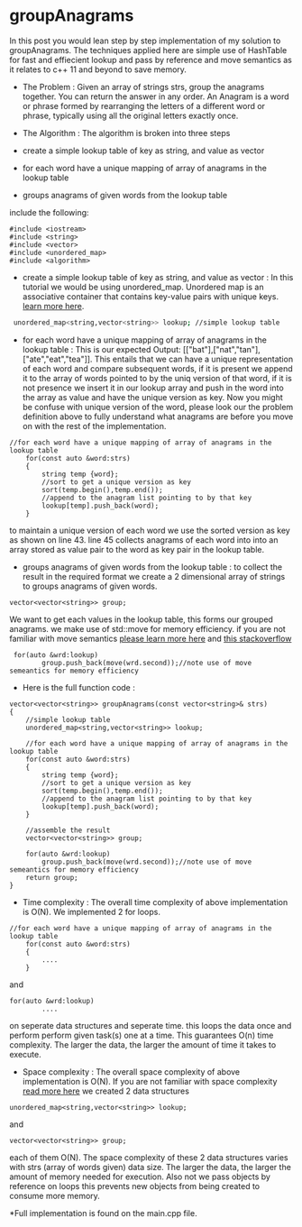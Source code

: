 # groupAnagrams
In this post you would lean step by step implementation of my solution to groupAnagrams.
The techniques applied here are simple use of HashTable for fast and effiecient lookup and pass by reference and move semantics as it relates to c++ 11 and beyond to save memory.

* The Problem :
Given an array of strings strs, group the anagrams together. You can return the answer in any order.
An Anagram is a word or phrase formed by rearranging the letters of a different word or phrase, typically using all the original letters exactly once.

* The Algorithm :
The algorithm is broken into three steps
* create a simple lookup table of key as string, and value as vector<string>
* for each word have a unique mapping of array of anagrams in the lookup table 
* groups anagrams of given words from the lookup table  

include the following:

```
#include <iostream>
#include <string>
#include <vector>
#include <unordered_map>
#include <algorithm>
```

* create a simple lookup table of key as string, and value as vector<string> :
  In this tutorial we would be using unordered_map. Unordered map is an associative container that contains key-value pairs with unique keys. [learn more here](https://en.cppreference.com/w/cpp/container/unordered_map).
```bash
 unordered_map<string,vector<string>> lookup; //simple lookup table
```

* for each word have a unique mapping of array of anagrams in the lookup table : 
This is our expected Output: [["bat"],["nat","tan"],["ate","eat","tea"]].
This entails that we can have a unique representation of each word and compare subsequent words, if it is present we append it to the array of words pointed to by the uniq version of that word, if it is not presence we insert it in our lookup array and push in the word into the array as value and have the unique version as key.
Now you might be confuse with unique version of the word, please look our the problem definition above to fully understand what anagrams are before you move on with the rest of the implementation.


```
//for each word have a unique mapping of array of anagrams in the lookup table
    for(const auto &word:strs)
    {
        string temp {word};
        //sort to get a unique version as key
        sort(temp.begin(),temp.end());
        //append to the anagram list pointing to by that key
        lookup[temp].push_back(word);
    }
```
to maintain a unique version of each word we use the sorted version as key as shown on line 43. line 45 collects anagrams of each word into into an array stored as value pair to the word as key pair in the lookup table.


* groups anagrams of given words from the lookup table :
  to collect the result in the required format we create a 2 dimensional array of strings to groups anagrams of given words.
```
vector<vector<string>> group;
```
We want to get each values in the lookup table, this forms our grouped anagrams. we make use of std::move for memory efficiency.
if you are not familiar with move semantics [please learn more here](https://en.cppreference.com/w/cpp/algorithm/move)  and [this stackoverflow](https://stackoverflow.com/questions/3413470/what-is-stdmove-and-when-should-it-be-used) 
```
 for(auto &wrd:lookup) 
    	group.push_back(move(wrd.second));//note use of move semeantics for memory efficiency
```

* Here is the full function code :
```
vector<vector<string>> groupAnagrams(const vector<string>& strs)
{
	//simple lookup table
    unordered_map<string,vector<string>> lookup;

    //for each word have a unique mapping of array of anagrams in the lookup table
    for(const auto &word:strs)
    {
        string temp {word};
        //sort to get a unique version as key
        sort(temp.begin(),temp.end());
        //append to the anagram list pointing to by that key
        lookup[temp].push_back(word);
    }

    //assemble the result
    vector<vector<string>> group;

    for(auto &wrd:lookup) 
    	group.push_back(move(wrd.second));//note use of move semeantics for memory efficiency
    return group;
}
```
* Time complexity :
The overall time complexity of above implementation is O(N). We implemented 2 for loops.
```
//for each word have a unique mapping of array of anagrams in the lookup table
    for(const auto &word:strs)
    {
        ....
    }
```
and 
```
for(auto &wrd:lookup) 
    	....
```
on seperate data structures and seperate time. this loops the data once and perform perform given task(s) one at a time. This guarantees O(n) time complexity. The larger the data, the larger the amount of time it takes to execute.

* Space complexity :
The overall space complexity of above implementation is O(N). If you are not familiar with space complexity [read more here](https://courses.cs.northwestern.edu/311/html/space-complexity.html#:~:text=Space%20complexity%20is%20a%20measure,of%20the%20input%20problem%20grows.)  we created 2 data structures 
```
unordered_map<string,vector<string>> lookup;
```
and 
```
vector<vector<string>> group;
```
each of them O(N). The space complexity of these 2 data structures varies with strs (array of words given) data size. The larger the data, the larger the amount of memory needed for execution. Also not we pass objects by reference on loops this prevents new objects from being created to consume more memory.

*Full implementation is found on the main.cpp file.

